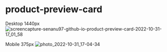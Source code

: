 # product-preview-card
Desktop 1440px
![screencapture-senanu97-github-io-product-preview-card-2022-10-31-17_01_58](https://user-images.githubusercontent.com/71466882/199066012-2e3e1d59-49ee-4114-92a6-8b46925c1d64.png)

Mobile 375px
![photo_2022-10-31_17-04-34](https://user-images.githubusercontent.com/71466882/199066543-6ca3b4ff-22e5-476d-8ef6-b6e2a789aaaf.jpg)
